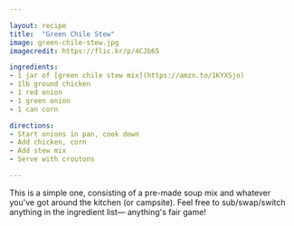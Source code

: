 ```yaml
---

layout: recipe
title:  "Green Chile Stew"
image: green-chile-stew.jpg
imagecredit: https://flic.kr/p/4CJb65

ingredients:
- 1 jar of [green chile stew mix](https://amzn.to/1KYXSjo)
- 1lb ground chicken
- 1 red onion
- 1 green onion
- 1 can corn

directions:
- Start onions in pan, cook down
- Add chicken, corn
- Add stew mix
- Serve with croutons

---
```


This is a simple one, consisting of a pre-made soup mix and whatever you've got around the kitchen (or campsite). Feel free to sub/swap/switch anything in the ingredient list— anything's fair game!